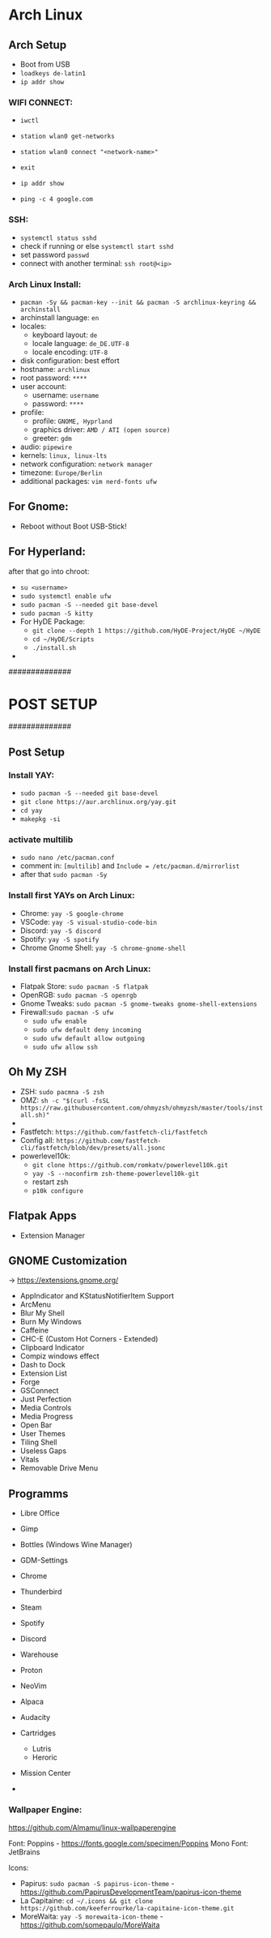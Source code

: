 # Arch Linux
## Arch Setup
- Boot from USB
- `loadkeys de-latin1`
- `ip addr show`

### WIFI CONNECT:
- `iwctl`
- `station wlan0 get-networks`
- `station wlan0 connect "<network-name>"`
- `exit`

- `ip addr show`
- `ping -c 4 google.com`

### SSH:
- `systemctl status sshd`
- check if running or else `systemctl start sshd`
- set password `passwd`
- connect with another terminal: `ssh root@<ip>`

### Arch Linux Install:
- `pacman -Sy && pacman-key --init && pacman -S archlinux-keyring && archinstall`
- archinstall language: `en`
- locales:
   - keyboard layout: `de`
   - locale language: `de_DE.UTF-8`
   - locale encoding: `UTF-8`
- disk configuration: best effort
- hostname: `archlinux`
- root password: `****`
- user account:
   - username: `username`
   - password: `****`
- profile:
   - profile: `GNOME, Hyprland`
   - graphics driver: `AMD / ATI (open source)`
   - greeter: `gdm`
- audio: `pipewire`
- kernels: `linux, linux-lts`
- network configuration: `network manager`
- timezone: `Europe/Berlin`
- additional packages: `vim nerd-fonts ufw`

## For Gnome:
- Reboot without Boot USB-Stick!

## For Hyperland:
after that go into chroot:
- `su <username>`
- `sudo systemctl enable ufw`
- `sudo pacman -S --needed git base-devel`
- `sudo pacman -S kitty`
- For HyDE Package:
    - `git clone --depth 1 https://github.com/HyDE-Project/HyDE ~/HyDE`
    - `cd ~/HyDE/Scripts`
    - `./install.sh`
- 

##############
# POST SETUP #
##############

## Post Setup
### Install YAY:
- `sudo pacman -S --needed git base-devel`
- `git clone https://aur.archlinux.org/yay.git`
- `cd yay`
- `makepkg -si`

### activate multilib
- `sudo nano /etc/pacman.conf`
- comment in: `[multilib]` and `Include = /etc/pacman.d/mirrorlist`
- after that `sudo pacman -Sy`

### Install first YAYs on Arch Linux:
- Chrome: `yay -S google-chrome`
- VSCode: `yay -S visual-studio-code-bin`
- Discord: `yay -S discord`
- Spotify: `yay -S spotify`
- Chrome Gnome Shell: `yay -S chrome-gnome-shell`

### Install first pacmans on Arch Linux:
- Flatpak Store: `sudo pacman -S flatpak`
- OpenRGB: `sudo pacman -S openrgb`
- Gnome Tweaks: `sudo pacman -S gnome-tweaks gnome-shell-extensions`
- Firewall:`sudo pacman -S ufw`
    - `sudo ufw enable`
    - `sudo ufw default deny incoming`
    - `sudo ufw default allow outgoing`
    - `sudo ufw allow ssh`
    
## Oh My ZSH
- ZSH: `sudo pacmna -S zsh`
- OMZ: `sh -c "$(curl -fsSL https://raw.githubusercontent.com/ohmyzsh/ohmyzsh/master/tools/install.sh)"`
- 
- Fastfetch: `https://github.com/fastfetch-cli/fastfetch `
- Config all: `https://github.com/fastfetch-cli/fastfetch/blob/dev/presets/all.jsonc `
- powerlevel10k:
  - `git clone https://github.com/romkatv/powerlevel10k.git`
  - `yay -S --noconfirm zsh-theme-powerlevel10k-git`
  - restart zsh
  - `p10k configure`

## Flatpak Apps
- Extension Manager

## GNOME Customization
-> https://extensions.gnome.org/
- AppIndicator and KStatusNotifierItem Support
- ArcMenu
- Blur My Shell
- Burn My Windows
- Caffeine
- CHC-E (Custom Hot Corners - Extended)
- Clipboard Indicator
- Compiz windows effect
- Dash to Dock
- Extension List
- Forge
- GSConnect
- Just Perfection
- Media Controls
- Media Progress
- Open Bar
- User Themes
- Tiling Shell
- Useless Gaps
- Vitals
- Removable Drive Menu

## Programms
- Libre Office
- Gimp
- Bottles (Windows Wine Manager)
- GDM-Settings
- Chrome
- Thunderbird
- Steam
- Spotify
- Discord
- Warehouse
- Proton
- NeoVim

- Alpaca
- Audacity
- Cartridges
  - Lutris
  - Heroric
- Mission Center
- 

### Wallpaper Engine:
https://github.com/Almamu/linux-wallpaperengine

Font: Poppins - https://fonts.google.com/specimen/Poppins
Mono Font: JetBrains

Icons:
- Papirus: `sudo pacman -S papirus-icon-theme` - https://github.com/PapirusDevelopmentTeam/papirus-icon-theme
- La Capitaine: `cd ~/.icons && git clone https://github.com/keeferrourke/la-capitaine-icon-theme.git`
- MoreWaita: `yay -S morewaita-icon-theme` - https://github.com/somepaulo/MoreWaita